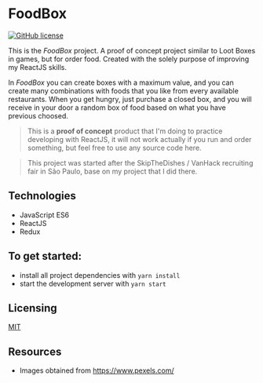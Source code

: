 # FoodBox

[![GitHub license](https://img.shields.io/badge/license-MIT-blue.svg)](https://github.com/tschleuss/foodbox/blob/master/LICENSE)

This is the _FoodBox_ project. A proof of concept project similar to Loot Boxes in games, but for order food. Created with the solely purpose of improving my ReactJS skills.

In _FoodBox_ you can create boxes with a maximum value, and you can create many combinations with foods that you like from every available restaurants. When you get hungry, just purchase a closed box, and you will receive in your door a random box of food based on what you have previous choosed.

> This is a **proof of concept** product that I'm doing to practice developing with ReactJS, it will not work actually if you run and order something, but feel free to use any source code here.

> This project was started after the SkipTheDishes / VanHack recruiting fair in São Paulo, base on my project that I did there.

## Technologies

* JavaScript ES6
* ReactJS
* Redux

## To get started:

* install all project dependencies with `yarn install`
* start the development server with `yarn start`

## Licensing

[MIT](./LICENSE)

## Resources

* Images obtained from https://www.pexels.com/
